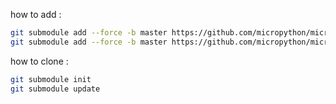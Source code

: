 how to add : 
``` bash
git submodule add --force -b master https://github.com/micropython/micropython.git 
git submodule add --force -b master https://github.com/micropython/micropython-lib.git 
```

how to clone : 
``` bash
git submodule init
git submodule update
```